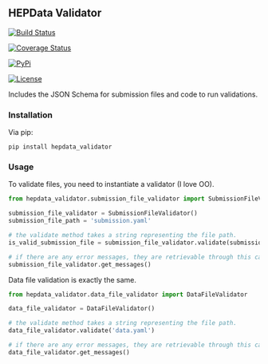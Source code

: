 ## HEPData Validator

[![Build Status](https://api.travis-ci.org/HEPData/hepdata-validator.svg)](https://travis-ci.org/HEPData/hepdata-validator)

[![Coverage Status](https://coveralls.io/repos/HEPData/hepdata-validator/badge.svg?branch=master&service=github)](https://coveralls.io/github/HEPData/hepdata-validator?branch=master)

[![PyPi](https://img.shields.io/pypi/dm/hepdata-validator.svg)](https://pypi.python.org/pypi/hepdata-validator/)

[![License](https://img.shields.io/github/license/hepdata/hepdata-validator.svg)](https://github.com/HEPData/hepdata-validator/blob/master/LICENSE.txt)



Includes the JSON Schema for submission files and code to run validations.

### Installation
Via pip:
```
pip install hepdata_validator
```


### Usage

To validate files, you need to instantiate a validator (I love OO).

``` python
from hepdata_validator.submission_file_validator import SubmissionFileValidator

submission_file_validator = SubmissionFileValidator()
submission_file_path = 'submission.yaml'

# the validate method takes a string representing the file path. 
is_valid_submission_file = submission_file_validator.validate(submission_file_path)

# if there are any error messages, they are retrievable through this call
submission_file_validator.get_messages()
```

Data file validation is exactly the same.

``` python
from hepdata_validator.data_file_validator import DataFileValidator

data_file_validator = DataFileValidator()

# the validate method takes a string representing the file path.
data_file_validator.validate('data.yaml')

# if there are any error messages, they are retrievable through this call
data_file_validator.get_messages()
```
